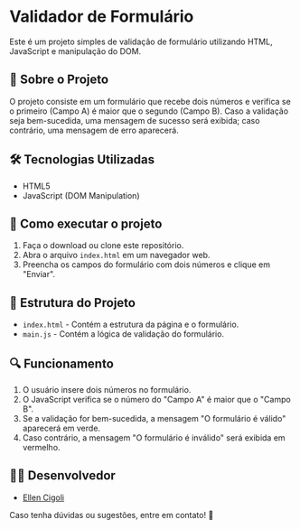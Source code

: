 # Validador de Formulário

Este é um projeto simples de validação de formulário utilizando HTML, JavaScript e manipulação do DOM.

## 📌 Sobre o Projeto
O projeto consiste em um formulário que recebe dois números e verifica se o primeiro (Campo A) é maior que o segundo (Campo B). Caso a validação seja bem-sucedida, uma mensagem de sucesso será exibida; caso contrário, uma mensagem de erro aparecerá.

## 🛠️ Tecnologias Utilizadas
- HTML5
- JavaScript (DOM Manipulation)

## 🚀 Como executar o projeto

1. Faça o download ou clone este repositório.
2. Abra o arquivo `index.html` em um navegador web.
3. Preencha os campos do formulário com dois números e clique em "Enviar".

## 📜 Estrutura do Projeto
- `index.html` - Contém a estrutura da página e o formulário.
- `main.js` - Contém a lógica de validação do formulário.

## 🔍 Funcionamento
1. O usuário insere dois números no formulário.
2. O JavaScript verifica se o número do "Campo A" é maior que o "Campo B".
3. Se a validação for bem-sucedida, a mensagem "O formulário é válido" aparecerá em verde.
4. Caso contrário, a mensagem "O formulário é inválido" será exibida em vermelho.

## 👩‍💻 Desenvolvedor

- [Ellen Cigoli](https://github.com/ellencigoli/)

Caso tenha dúvidas ou sugestões, entre em contato! 💬
